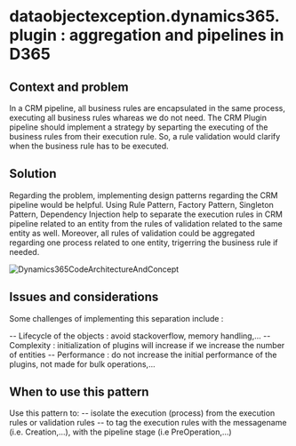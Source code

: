 # dataobjectexception.dynamics365.plugin : aggregation and pipelines in D365

## Context and problem

In a CRM pipeline, all business rules are encapsulated in the same process, executing all business rules whareas we do not need.
The CRM Plugin pipeline should implement a strategy by separting the executing of the business rules from their execution rule. So, a rule validation would clarify when the business rule has to be executed.

## Solution

Regarding the problem, implementing design patterns regarding the CRM pipeline would be helpful.
Using Rule Pattern, Factory Pattern, Singleton Pattern, Dependency Injection help to separate the execution rules in CRM pipeline related to an entity from the rules of validation related to the same entity as well.
Moreover, all rules of validation could be aggregated regarding one process related to one entity, trigerring the business rule if needed.  

![Dynamics365CodeArchitectureAndConcept](https://github.com/thierry-sinassamy/objectexception.dynamics365.plugin/blob/master/Dynamics365CodeArchitectureAndConcept.png)

## Issues and considerations

Some challenges of implementing this separation include : 

-- Lifecycle of the objects : avoid stackoverflow, memory handling,...
-- Complexity : initialization of plugins will increase if we increase the number of entities
-- Performance : do not increase the initial performance of the plugins, not made for bulk operations,...

## When to use this pattern

Use this pattern to:
-- isolate the execution (process) from the execution rules or validation rules
-- to tag the execution rules with the messagename (i.e. Creation,...), with the pipeline stage (i.e PreOperation,...)
